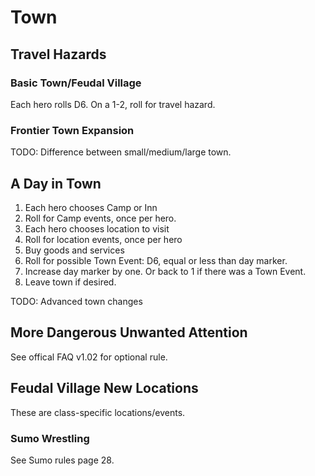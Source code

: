 ﻿# Town

## Travel Hazards

### Basic Town/Feudal Village

Each hero rolls D6. On a 1-2, roll for travel hazard.

### Frontier Town Expansion

TODO: Difference between small/medium/large town.

## A Day in Town

1. Each hero chooses Camp or Inn
2. Roll for Camp events, once per hero.
3. Each hero chooses location to visit
4. Roll for location events, once per hero
5. Buy goods and services
6. Roll for possible Town Event: D6, equal or less than day marker. 
7. Increase day marker by one. Or back to 1 if there was a Town Event.
8. Leave town if desired.

TODO: Advanced town changes

## More Dangerous Unwanted Attention

See offical FAQ v1.02 for optional rule.

## Feudal Village New Locations

These are class-specific locations/events.

### Sumo Wrestling

See Sumo rules page 28.

